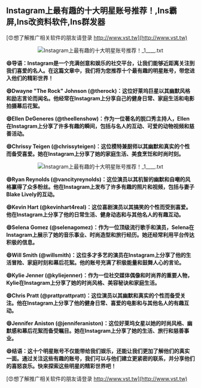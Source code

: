 ## **Instagram上最有趣的十大明星账号推荐！,Ins霸屏,Ins改资料软件,Ins群发器**

[😍想了解推广相关软件的朋友请登录 http://www.vst.tw](http://www.vst.tw)

 <center><img src="https://vst.tw/MP4/tuiguang/png/0.png" alt="Instagram上最有趣的十大明星账号推荐！_1____.txt"></center>

**😄导语：Instagram是一个充满创意和娱乐的社交平台，让我们能够近距离关注到我们喜爱的名人。在这篇文章中，我们将为您推荐十个最有趣的明星账号，带您进入他们的精彩世界！**

**😄Dwayne "The Rock" Johnson (@therock)：这位好莱坞巨星以其幽默风格和励志言论而闻名。他经常在Instagram上分享自己的健身日常、家庭生活和电影拍摄幕后花絮。**

**😄Ellen DeGeneres (@theellenshow)：作为一位著名的脱口秀主持人，Ellen在Instagram上分享了许多有趣的瞬间，包括与名人的互动、可爱的动物视频和慈善活动。**

**😄Chrissy Teigen (@chrissyteigen)：这位模特兼厨师以其幽默和真实的个性而备受喜爱。她在Instagram上分享了她的家庭生活、美食烹饪和时尚时刻。**

 <center><img src="https://vst.tw/MP4/tuiguang/png/6.png" alt="Instagram上最有趣的十大明星账号推荐！_1____.txt"></center>

**😄Ryan Reynolds (@vancityreynolds)：这位演员以其机智的幽默和自嘲的风格赢得了众多粉丝。他在Instagram上发布了许多有趣的照片和视频，包括与妻子Blake Lively的互动。**

**😄Kevin Hart (@kevinhart4real)：这位喜剧演员以其搞笑的个性而受到喜爱。他在Instagram上分享了他的日常生活、健身动态和与其他名人的有趣互动。**

**😄Selena Gomez (@selenagomez)：作为一位顶级流行歌手和演员，Selena在Instagram上展示了她的音乐事业、时尚造型和旅行经历。她还经常利用平台传达积极的信息。**

**😄Will Smith (@willsmith)：这位多才多艺的演员在Instagram上分享了他的生活冒险、家庭时刻和幕后花絮。他的账号充满了积极能量和鼓舞人心的言论。**

**😄Kylie Jenner (@kyliejenner)：作为一位社交媒体偶像和时尚界的重要人物，Kylie在Instagram上分享了她的时尚风格、美容秘诀和家庭生活。**

**😄Chris Pratt (@prattprattpratt)：这位演员以其幽默和真实的个性而备受关注。他在Instagram上分享了他的健身日常、喜爱的电影和与其他名人的有趣互动。**

**😄Jennifer Aniston (@jenniferaniston)：这位好莱坞女星以她的时尚风格、幽默感和幕后花絮而备受瞩目。她在Instagram上分享了她的生活、旅行和慈善事业。**

**😄结语：这十个明星账号不仅能带给我们娱乐，还能让我们更加了解他们的真实一面。通过关注这些有趣的账号，我们可以与他们建立更紧密的联系，并分享他们的喜怒哀乐。快来探索这些明星的精彩世界吧！**

[😍想了解推广相关软件的朋友请登录 http://www.vst.tw](http://www.vst.tw)



